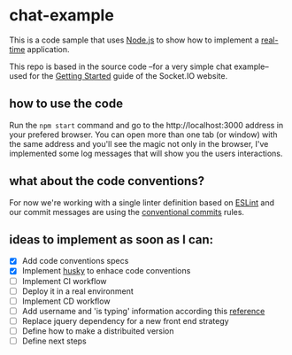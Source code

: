 # chat-example
This is a code sample that uses [Node.js](https://nodejs.org/) to show how to implement a [real-time](https://en.wikipedia.org/wiki/Real-time_computing) application.

This repo is based in the source code –for a very simple chat example– used for
the [Getting Started](http://socket.io/get-started/chat/) guide
of the Socket.IO website.

## how to use the code
Run the `npm start` command and go to the http://localhost:3000 address in your prefered browser. 
You can open more than one tab (or window) with the same address and you'll see the magic not only in the browser, I've implemented some log messages that will show you the users interactions.

## what about the code conventions?
For now we're working with a single linter definition based on [ESLint](https://eslint.org/docs/user-guide/getting-started) and our commit messages are using the [conventional commits](https://www.conventionalcommits.org/en/v1.0.0/#summary) rules.

## ideas to implement as soon as I can:
- [x] Add code conventions specs 
- [x] Implement [husky](https://typicode.github.io/husky/#/) to enhace code conventions
- [ ] Implement CI workflow
- [ ] Deploy it in a real environment
- [ ] Implement CD workflow
- [ ] Add username and 'is typing' information according this [reference](https://livecodestream.dev/post/2020-07-11-a-starter-guide-to-building-real-time-applications-with-nodejs/)
- [ ] Replace jquery dependency for a new front end strategy
- [ ] Define how to make a distribuited version
- [ ] Define next steps
